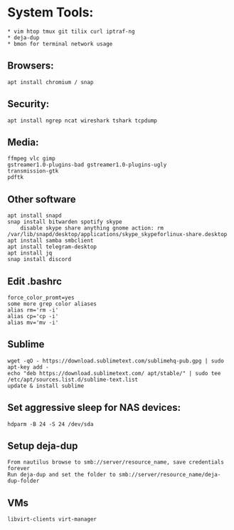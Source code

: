

# System Tools:
	* vim htop tmux git tilix curl iptraf-ng 
	* deja-dup
	* bmon for terminal network usage 
	
## Browsers:
	apt install chromium / snap 

## Security:
	apt install ngrep ncat wireshark tshark tcpdump

		
## Media:
	ffmpeg vlc gimp 
	gstreamer1.0-plugins-bad gstreamer1.0-plugins-ugly
	transmission-gtk
	pdftk 

## Other software
	apt install snapd
	snap install bitwarden spotify skype
		disable skype share anything gnome action: rm /var/lib/snapd/desktop/applications/skype_skypeforlinux-share.desktop
	apt install samba smbclient 	
	apt install telegram-desktop
	apt install jq 
	snap install discord 

## Edit .bashrc
	force_color_promt=yes
	some more grep color aliases 
	alias rm='rm -i'
	alias cp='cp -i'
	alias mv='mv -i'		

## Sublime
	wget -qO - https://download.sublimetext.com/sublimehq-pub.gpg | sudo apt-key add -
	echo "deb https://download.sublimetext.com/ apt/stable/" | sudo tee /etc/apt/sources.list.d/sublime-text.list
	update & install sublime

## Set aggressive sleep for NAS devices:
	hdparm -B 24 -S 24 /dev/sda

## Setup deja-dup
	From nautilus browse to smb://server/resource_name, save credentials forever
	Run deja-dup and set the folder to smb://server/resource_name/deja-dup-folder

## VMs
	libvirt-clients virt-manager
	

